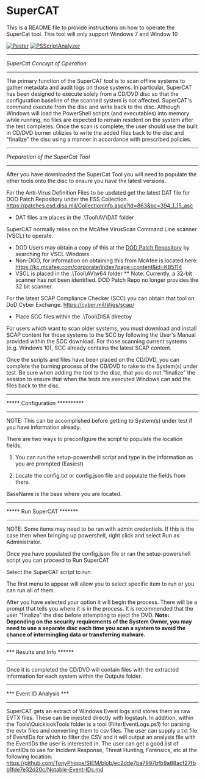 # SuperCAT
This is a README file to provide instructions on how to operate the SuperCat tool.  This tool will only support Windows 7 and Window 10


[![Pester](https://github.com/lordneeko/SuperCAT/actions/workflows/PesterTest.yml/badge.svg)](https://github.com/lordneeko/SuperCAT/actions/workflows/PesterTest.yml)
[![PSScriptAnalyzer](https://github.com/SuperCATDevelopers/SuperCAT/actions/workflows/PSScriptAnalyzer.yml/badge.svg?branch=main)](https://github.com/SuperCATDevelopers/SuperCAT/actions/workflows/PSScriptAnalyzer.yml)

**********************************
*SuperCat Concept of Operation*
**********************************
The primary function of the SuperCAT tool is to scan offline systems to gather metadata and audit logs on those systems.  In particular, SuperCAT has been designed to execute solely from a CD/DVD disc so that the configuration baseline of the scanned system is not affected. SuperCAT's command execute from the disc and write back to the disc.  Although Windows will load the PowerShell scripts (and executables) into memory while running, no files are expected to remain resident on the system after the test completes.  Once the scan is complete, the user should use the built in CD/DVD burner utilizies to write the added files back to the disc and "finalize" the disc using a manner in accordance with prescribed policies.

**********************************
*Preparation of the SuperCat Tool*
**********************************

After you have downloaded the SuperCat Tool you will need to populate the other tools onto the disc to ensure you have the latest versions.

For the Anti-Virus Definition Files to be updated get the latest DAT file for DOD Patch Repository under the ESS Collection. https://patches.csd.disa.mil/CollectionInfo.aspx?id=863&bc=394_1_15_asc
* DAT files are places in the .\Tool\AV\DAT folder

SuperCAT normally relies on the McAfee VirusScan Command Line scanner (VSCL) to operate. 
* DOD Users may obtain a copy of this at the [DOD Patch Repository](https://patches.csd.disa.mil) by searching for VSCL Windows 
* Non-DOD, for information on obtaining this from McAfee is located here: https://kc.mcafee.com/corporate/index?page=content&id=KB5114
* VSCL is placed in the .\Tool\AV\w64 folder
** Note: Currently, a 32-bit scanner has not been identified. DOD Patch Repo no longer provides the 32 bit scanner.

For the latest SCAP Compliance Checker (SCC) you can obtain that tool on DoD Cyber Exchange.  https://cyber.mil/stigs/scap/
* Place SCC files within the .\Tool\DISA directoy

For users which want to scan older systems, you must download and install SCAP content for those systems to the SCC by following the User's Manual provided within the SCC download.  For those scanning current systems (e.g. Windows 10), SCC already contains the latest SCAP content.

Once the scripts and files have been placed on the CD/DVD, you can complete the burning process of the CD/DVD to take to the System(s) under test. Be sure when adding the tool to the disc, that you do not "finalize" the session to ensure that when the tests are executed Windows can add the files back to the disc.


*********************************
*****  Configuration   **********
*********************************

NOTE:  This can be accomplished before getting to System(s) under test if you have information already.

There are two ways to preconfigure the script to populate the location fields.

1.  You can run the setup-powershell script and type in the information as you are prompted (Easiest)

2. Locate the config.txt or config.json file and populate the fields from there.

BaseName is the base where you are located.




***********************************
*****    Run SuperCAT       *******
***********************************

NOTE:  Some items may need to be ran with admin credentials.  If this is the case then when bringing up powershell, right click and select Run as Administrator.

Once you have populated the config.json file or ran the setup-powershell script you can proceed to Run SuperCAT

Select the SuperCAT script to run.

The first menu to appear will allow you to select specific item to run or you can run all of them.

After you have selected your option it will begin the process.  There will be a prompt that tells you where it is in the process. It is recommended that the user "finalize" the disc before attempting to eject the DVD.
**Note: Depending on the security requirements of the System Owner, you may need to use a separate disc each time you scan a system to avoid the chance of intermingling data or transferring malware.**



************************************
***    Results and Info       ******
************************************

Once it is completed the CD/DVD will contain files with the extracted information for each system within the Outputs folder.


************************************
***   Event ID Analysis          ***
************************************

SuperCAT gets an extract of Windows Event logs and stores them as raw EVTX files. These can be injested directly with logstash. In addition, within the Tools\QuicklookTools folder is a tool (FilterEventLogs.ps1) for parsing the evtx files and converting them to csv files.  The user can supply a txt file of EventIDs for which to filter the CSV and it will output an analysis file with the EventIDs the user is interested in.
The user can get a good list of EventIDs to use for Incident Response, Threat Hunting, Forensics, etc at the following location:
https://github.com/TonyPhipps/SIEM/blob/ec2dde7ba7997bfb9a88acf27fbb1fde7e32d20c/Notable-Event-IDs.md




